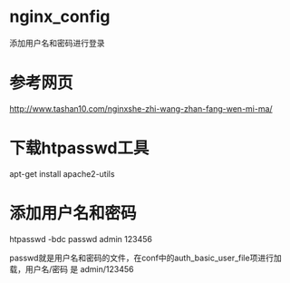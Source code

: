 # nginx_config
添加用户名和密码进行登录

# 参考网页

http://www.tashan10.com/nginxshe-zhi-wang-zhan-fang-wen-mi-ma/

# 下载htpasswd工具

apt-get install apache2-utils

# 添加用户名和密码

htpasswd -bdc passwd admin 123456

passwd就是用户名和密码的文件，在conf中的auth_basic_user_file项进行加载，用户名/密码 是 admin/123456
